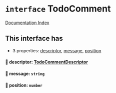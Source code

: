 # `interface` TodoComment

[Documentation Index](../README.md)

## This interface has

- 3 properties:
[descriptor](#-descriptor-todocommentdescriptor),
[message](#-message-string),
[position](#-position-number)


#### 📄 descriptor: [TodoCommentDescriptor](../private.interface.TodoCommentDescriptor/README.md)



#### 📄 message: `string`



#### 📄 position: `number`



